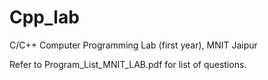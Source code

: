 # Cpp_lab
C/C++ Computer Programming Lab (first year), MNIT Jaipur

Refer to Program_List_MNIT_LAB.pdf for list of questions.
